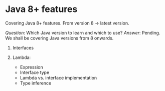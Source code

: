 

# Java 8+ features
Covering Java 8+ features. From version 8 -> latest version.

*Question*: Which Java version to learn and which to use?
*Answer*: Pending. We shall be covering Java versions from 8 onwards.

  1. Interfaces
  2. Lambda:
      
        - Expression
        - Interface type
        - Lambda vs. interface implementation
        - Type inference
